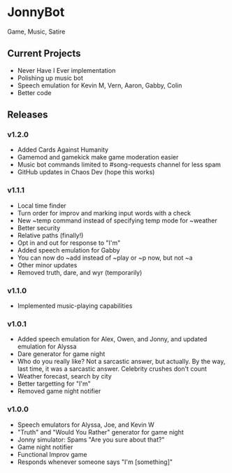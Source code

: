 # JonnyBot
Game, Music, Satire

## Current Projects
  + Never Have I Ever implementation
  + Polishing up music bot
  + Speech emulation for Kevin M, Vern, Aaron, Gabby, Colin
  + Better code

## Releases
### v1.2.0
  + Added Cards Against Humanity
  + Gamemod and gamekick make game moderation easier
  + Music bot commands limited to #song-requests channel for less spam
  + GitHub updates in Chaos Dev (hope this works)

### v1.1.1
  + Local time finder
  + Turn order for improv and marking input words with a check
  + New ~temp command instead of specifying temp mode for ~weather
  + Better security
  + Relative paths (finally!)
  + Opt in and out for response to "I'm"
  + Added speech emulation for Gabby
  + You can now do ~add instead of ~play or ~p now, but not ~a
  + Other minor updates
  + Removed truth, dare, and wyr (temporarily)

### v1.1.0
  + Implemented music-playing capabilities
  
### v1.0.1
  + Added speech emulation for Alex, Owen, and Jonny, and updated emulation for Alyssa
  + Dare generator for game night
  + Who do you really like? Not a sarcastic answer, but actually. By the way, last time, it was a sarcastic answer. Celebrity crushes don't count
  + Weather forecast, search by city
  + Better targetting for "I'm"
  + Removed game night notifier
  
### v1.0.0
  + Speech emulators for Alyssa, Joe, and Kevin W
  + "Truth" and "Would You Rather" generator for game night
  + Jonny simulator: Spams "Are you sure about that?"
  + Game night notifier
  + Functional Improv game
  + Responds whenever someone says "I'm [something]"
